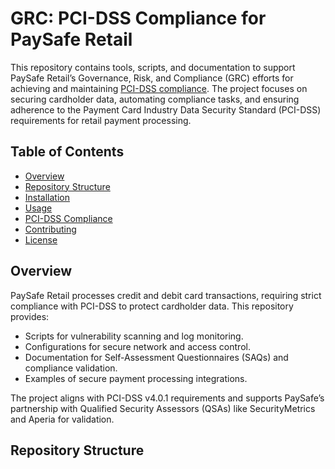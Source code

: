# GRC: PCI-DSS Compliance for PaySafe Retail

This repository contains tools, scripts, and documentation to support PaySafe Retail’s Governance, Risk, and Compliance (GRC) efforts for achieving and maintaining [PCI-DSS compliance](https://www.pcisecuritystandards.org/). The project focuses on securing cardholder data, automating compliance tasks, and ensuring adherence to the Payment Card Industry Data Security Standard (PCI-DSS) requirements for retail payment processing.

## Table of Contents
- [Overview](#overview)
- [Repository Structure](#repository-structure)
- [Installation](#installation)
- [Usage](#usage)
- [PCI-DSS Compliance](#pci-dss-compliance)
- [Contributing](#contributing)
- [License](#license)

## Overview
PaySafe Retail processes credit and debit card transactions, requiring strict compliance with PCI-DSS to protect cardholder data. This repository provides:
- Scripts for vulnerability scanning and log monitoring.
- Configurations for secure network and access control.
- Documentation for Self-Assessment Questionnaires (SAQs) and compliance validation.
- Examples of secure payment processing integrations.

The project aligns with PCI-DSS v4.0.1 requirements and supports PaySafe’s partnership with Qualified Security Assessors (QSAs) like SecurityMetrics and Aperia for validation.[](https://developer.paysafe.com/en/support/reference-information/pci-dss-validation/)

## Repository Structure

